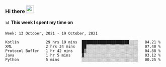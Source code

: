 ### Hi there <a href="https://www.gautamkrishnar.com/"><img src="https://media.giphy.com/media/hvRJCLFzcasrR4ia7z/giphy.gif" width="25px"></a>

📊 **This week I spent my time on**

<!--START_SECTION:waka-->
```text
Week: 13 October, 2021 - 19 October, 2021

Kotlin            29 hrs 19 mins  █████████████████████░░░░   84.21 % 
XML               2 hrs 34 mins   ██░░░░░░░░░░░░░░░░░░░░░░░   07.40 % 
Protocol Buffer   1 hr 42 mins    █▒░░░░░░░░░░░░░░░░░░░░░░░   04.88 % 
Java              1 hr 5 mins     ▓░░░░░░░░░░░░░░░░░░░░░░░░   03.12 % 
Python            5 mins          ░░░░░░░░░░░░░░░░░░░░░░░░░   00.25 % 
```
<!--END_SECTION:waka-->
